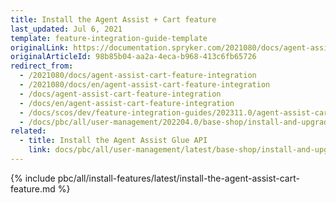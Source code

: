 ```yaml
---
title: Install the Agent Assist + Cart feature
last_updated: Jul 6, 2021
template: feature-integration-guide-template
originalLink: https://documentation.spryker.com/2021080/docs/agent-assist-cart-feature-integration
originalArticleId: 98b85b04-aa2a-4eca-b968-413c6fb65726
redirect_from:
  - /2021080/docs/agent-assist-cart-feature-integration
  - /2021080/docs/en/agent-assist-cart-feature-integration
  - /docs/agent-assist-cart-feature-integration
  - /docs/en/agent-assist-cart-feature-integration
  - /docs/scos/dev/feature-integration-guides/202311.0/agent-assist-cart-feature-integration.html
  - /docs/pbc/all/user-management/202204.0/base-shop/install-and-upgrade/install-the-agent-assist-cart-feature.html
related:
  - title: Install the Agent Assist Glue API
    link: docs/pbc/all/user-management/latest/base-shop/install-and-upgrade/install-the-agent-assist-glue-api.html
---
```


{% include pbc/all/install-features/latest/install-the-agent-assist-cart-feature.md %} <!-- To edit, see /_includes/pbc/all/install-features/202311.0/install-the-agent-assist-cart-feature.md -->
